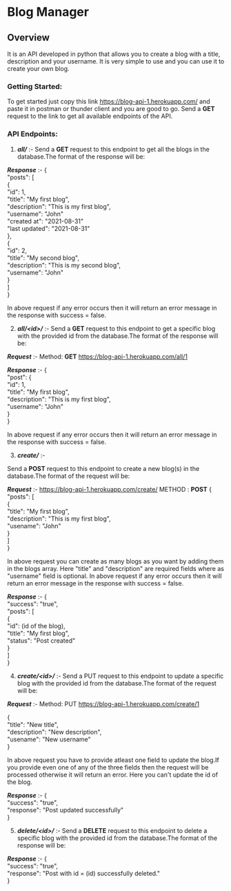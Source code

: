 # Blog Manager

## Overview

It is an API developed in python that allows you to create a blog with a title, description and your username. It is very simple to use and you can use it to create your own blog.

### Getting Started:

To get started just copy this link <https://blog-api-1.herokuapp.com/> and paste it in postman or thunder client and you are good to go. Send a **GET** request to the link to get all available endpoints of the API.

### API Endpoints:

1. **_all/_** :-
   Send a **GET** request to this endpoint to get all the blogs in the database.The format of the response will be:

**_Response_** :-
{  
"posts": [  
{  
"id": 1,  
"title": "My first blog",  
"description": "This is my first blog",  
"username": "John"  
"created at": "2021-08-31"  
"last updated": "2021-08-31"  
},  
{  
"id": 2,  
"title": "My second blog",  
"description": "This is my second blog",  
"username": "John"  
}  
]  
}  

In above request if any error occurs then it will return an error message in the response with success = false.

2. **_all/\<id\>/_** :-
   Send a **GET** request to this endpoint to get a specific blog with the provided id from the database.The format of the response will be:

**_Request_** :-
Method: **GET**
https://blog-api-1.herokuapp.com/all/1

**_Response_** :-
{  
"post": {  
"id": 1,  
"title": "My first blog",  
"description": "This is my first blog",  
"username": "John"  
}  
}  

In above request if any error occurs then it will return an error message in the response with success = false.

3. **_create/_** :-

Send a **POST** request to this endpoint to create a new blog(s) in the database.The format of the request will be:

**_Request_** :-
https://blog-api-1.herokuapp.com/create/
METHOD : **POST**
{  
"posts": [  
{  
"title": "My first blog",  
"description": "This is my first blog",  
"usename": "John"  
}  
]  
}  

In above request you can create as many blogs as you want by adding them in the blogs array. Here "title" and "description" are required fields where as "username" field is optional.
In above request if any error occurs then it will return an error message in the response with success = false.

**_Response_** :-
{  
"success": "true",  
"posts": [  
{  
"id": (id of the blog),  
"title": "My first blog",  
"status": "Post created"  
}  
]  
}  

4. **_create/\<id\>/_** :-
   Send a PUT request to this endpoint to update a specific blog with the provided id from the database.The format of the request will be:

**_Request_** :-
Method: PUT
https://blog-api-1.herokuapp.com/create/1

{  
"title": "New title",  
"description": "New description",  
"usename": "New username"  
}  

In above request you have to provide atleast one field to update the blog.If you provide even one of any of the three fields then the request will be processed otherwise it will return an error. Here you can't update the id of the blog.

**_Response_** :-
{  
"success": "true",  
"response": "Post updated successfully"  
}  

5. **_delete/\<id\>/_** :-
   Send a **DELETE** request to this endpoint to delete a specific blog with the provided id from the database.The format of the response will be:

**_Response_** :-
{  
"success": "true",  
"response": "Post with id = (id) successfully deleted."  
}  
